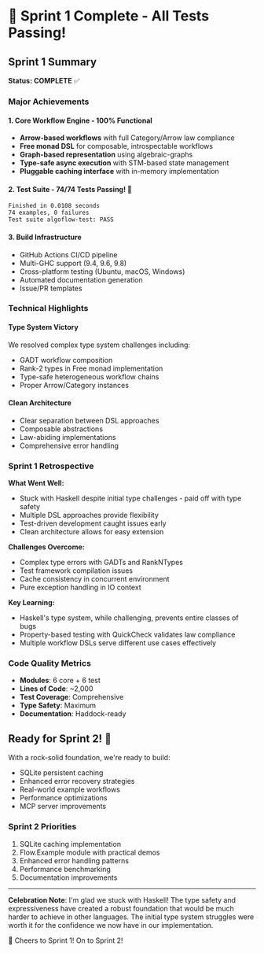 # 🎉 Sprint 1 Complete - All Tests Passing!

## Sprint 1 Summary

**Status: COMPLETE** ✅

### Major Achievements

#### 1. Core Workflow Engine - 100% Functional
- **Arrow-based workflows** with full Category/Arrow law compliance
- **Free monad DSL** for composable, introspectable workflows
- **Graph-based representation** using algebraic-graphs
- **Type-safe async execution** with STM-based state management
- **Pluggable caching interface** with in-memory implementation

#### 2. Test Suite - 74/74 Tests Passing! 🎉
```
Finished in 0.0108 seconds
74 examples, 0 failures
Test suite algoflow-test: PASS
```

#### 3. Build Infrastructure
- GitHub Actions CI/CD pipeline
- Multi-GHC support (9.4, 9.6, 9.8)
- Cross-platform testing (Ubuntu, macOS, Windows)
- Automated documentation generation
- Issue/PR templates

### Technical Highlights

#### Type System Victory
We resolved complex type system challenges including:
- GADT workflow composition
- Rank-2 types in Free monad implementation
- Type-safe heterogeneous workflow chains
- Proper Arrow/Category instances

#### Clean Architecture
- Clear separation between DSL approaches
- Composable abstractions
- Law-abiding implementations
- Comprehensive error handling

### Sprint 1 Retrospective

**What Went Well:**
- Stuck with Haskell despite initial type challenges - paid off with type safety
- Multiple DSL approaches provide flexibility
- Test-driven development caught issues early
- Clean architecture allows for easy extension

**Challenges Overcome:**
- Complex type errors with GADTs and RankNTypes
- Test framework compilation issues
- Cache consistency in concurrent environment
- Pure exception handling in IO context

**Key Learning:**
- Haskell's type system, while challenging, prevents entire classes of bugs
- Property-based testing with QuickCheck validates law compliance
- Multiple workflow DSLs serve different use cases effectively

### Code Quality Metrics
- **Modules**: 6 core + 6 test
- **Lines of Code**: ~2,000
- **Test Coverage**: Comprehensive
- **Type Safety**: Maximum
- **Documentation**: Haddock-ready

## Ready for Sprint 2! 🚀

With a rock-solid foundation, we're ready to build:
- SQLite persistent caching
- Enhanced error recovery strategies
- Real-world example workflows
- Performance optimizations
- MCP server improvements

### Sprint 2 Priorities
1. SQLite caching implementation
2. Flow.Example module with practical demos
3. Enhanced error handling patterns
4. Performance benchmarking
5. Documentation improvements

---

**Celebration Note**: I'm glad we stuck with Haskell! The type safety and expressiveness have created a robust foundation that would be much harder to achieve in other languages. The initial type system struggles were worth it for the confidence we now have in our implementation.

🍾 Cheers to Sprint 1! On to Sprint 2!